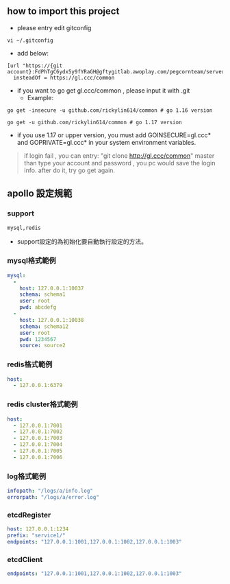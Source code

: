 ## how to import this project

- please entry edit gitconfig

```shell 
vi ~/.gitconfig
```

- add below:

```config
[url "https://{git account}:FdPhTgC6ydx5y9fYRaGH@gftygitlab.awoplay.com/pegcornteam/serverteam/golang/common"]
  insteadOf = https://gl.ccc/common
```

- if you want to go get gl.ccc/common , please input it with .git 
  - Example: 
```shell
go get -insecure -u github.com/rickylin614/common # go 1.16 version

go get -u github.com/rickylin614/common # go 1.17 version
```

- if you use 1.17 or upper version, you must add GOINSECURE=gl.ccc* and GOPRIVATE=gl.ccc* in your system environment variables.

> if login fail , you can entry: "git clone http://gl.ccc/common" master
than type your account and password , you pc would save the login info.
after do it, try go get again.

## apollo 設定規範

### support

```
mysql,redis
```

- support設定的為初始化要自動執行設定的方法。

### mysql格式範例

```yml
mysql:
  -
    host: 127.0.0.1:10037
    schema: schema1
    user: root
    pwd: abcdefg
  -
    host: 127.0.0.1:10038
    schema: schema12
    user: root
    pwd: 1234567
    source: source2
```

### redis格式範例

```yml
host:
  - 127.0.0.1:6379
```

### redis cluster格式範例

```yml
host:
  - 127.0.0.1:7001
  - 127.0.0.1:7002
  - 127.0.0.1:7003
  - 127.0.0.1:7004
  - 127.0.0.1:7005
  - 127.0.0.1:7006
```

### log格式範例

```yml
infopath: "/logs/a/info.log"
errorpath: "/logs/a/error.log"
```

### etcdRegister

```yml
host: 127.0.0.1:1234
prefix: "service1/"
endpoints: "127.0.0.1:1001,127.0.0.1:1002,127.0.0.1:1003"
```

### etcdClient

```yml
endpoints: "127.0.0.1:1001,127.0.0.1:1002,127.0.0.1:1003"
```



